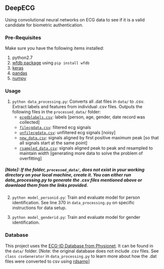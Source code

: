 DeepECG
---
Using convolutional neural networks on ECG data to see if it is a valid candidate for biometric authentication. 

### Pre-Requisites

Make sure you have the following items installed:
1. python2.7
2. [wfdb package](https://pypi.python.org/pypi/wfdb) using `pip install wfdb`
3. [keras](https://keras.io/#installation/)
4. [pandas](https://pandas.pydata.org/pandas-docs/stable/install.html)
5. [numpy](https://docs.scipy.org/doc/numpy/user/install.html)

### Usage

1. `python data_processing.py`: Converts all .dat files in `data/` to .csv. Extract labels and features from individual .csv
files. Outputs the following files in the `processed_data/` folder:
    * [`ecgdblabels.csv`](https://goo.gl/4yZ19G): labels [person, age, gender, date record was collected]
    * [`filecgdata.csv`](https://goo.gl/LL4T8q): filtered ecg signals
    * [`unfilecgdata.csv`](https://goo.gl/SW85aH): unfiltered ecg signals [noisy]
    * [`new_data.csv`](https://goo.gl/wjP19o): signals aligned by first positive maximum peak [so that all signals start at the same point]
    * [`rsampled_data.csv`](https://goo.gl/xjiouP): signals aligned peak to peak and resampled to maintain width [generating more data to solve the problem of overfitting]    

##### [Note]: If the folder, `processed_data/`, does not exist in your working directory on your local machine, create it. You can either run data_processing.py to generate the .csv files mentioned above or download them from the links provided. 

2. `python model_personid.py`: Train and evaluate model for person
identification. See line 370 in `data_processing.py` on specific instructions
for data setup.

3. `python model_genderid.py`: Train and evaluate model for gender
identification.

### Database

This project uses the [ECG-ID Database from
Physionet](https://physionet.org/physiobank/database/ecgiddb). It can be found
in the `data/` folder. [Note: the original database does not include .csv files.
See `class csvGenerator` in `data_processing.py` to learn more about how the .dat files were converted to
csv using [rdsamp](https://pypi.python.org/pypi/wfdb)]
